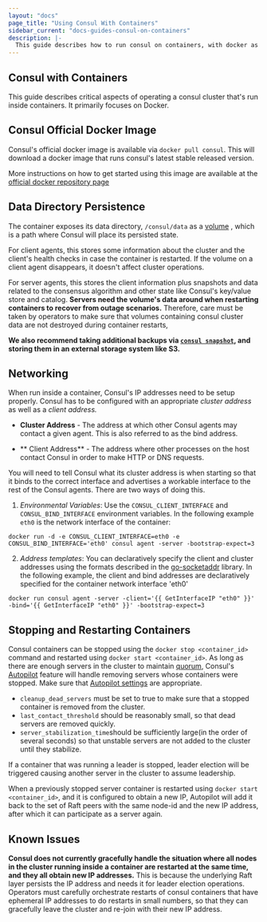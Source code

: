 ```yaml
---
layout: "docs"
page_title: "Using Consul With Containers"
sidebar_current: "docs-guides-consul-on-containers"
description: |-
  This guide describes how to run consul on containers, with docker as the primary focus. It also describes best practices when running a consul cluster in production on docker.
---
```


## Consul with Containers
This guide describes critical aspects of operating a consul cluster that's run inside containers. It primarily focuses on Docker. 

## Consul Official Docker Image

Consul's official docker image is available via `docker pull consul`. This will download a docker image that runs consul's latest stable released version.

More instructions on how to get started using this image are available at the [official docker repository page](https://hub.docker.com/_/consul/)

## Data Directory Persistence

The container exposes its data directory, `/consul/data` as a [volume](https://docs.docker.com/engine/tutorials/dockervolumes/) , which is a path where Consul will place its persisted state.

For client agents, this stores some information about the cluster and the client's health checks in case the container is restarted. If the volume on a client agent disappears, it doesn't affect cluster operations.

For server agents, this stores the client information plus snapshots and data related to the consensus algorithm and other state like Consul's key/value store and catalog. **Servers need the volume's data around when restarting containers to recover from outage scenarios.** Therefore, care must be taken by operators to make sure that volumes containing consul cluster data are not destroyed during container restarts, 

**We also recommend taking additional backups via [`consul snapshot`](https://www.consul.io/docs/commands/snapshot.html), and storing them in an external storage system like S3.**

## Networking
When run inside a container, Consul's IP addresses need to be setup properly. Consul has to be configured with an appropriate _cluster address_ as well as a _client address._ 

 * **Cluster Address** -  The address at which other Consul agents may contact a given agent. This is also referred to as the bind address. 

* ** Client Address** -  The address where other processes on the host contact Consul in order to make HTTP or DNS requests. 

You will need to tell Consul what its cluster address is when starting so that it binds to the correct interface and advertises a workable interface to the rest of the Consul agents.  There are two ways of doing this. 

1. _Environmental Variables_: Use the `CONSUL_CLIENT_INTERFACE` and `CONSUL_BIND_INTERFACE` environment variables. In the following example `eth0` is the network interface of the container:
```
docker run -d -e CONSUL_CLIENT_INTERFACE=eth0 -e CONSUL_BIND_INTERFACE='eth0' consul agent -server -bootstrap-expect=3
```

2. _Address templates_: You can declaratively specify the client and cluster addresses using the formats described in the [go-socketaddr](https://github.com/hashicorp/go-sockaddr) library. In the following example, the client and bind addresses are declaratively specified for the container network interface 'eth0'
```
docker run consul agent -server -client='{{ GetInterfaceIP "eth0" }}' -bind='{{ GetInterfaceIP "eth0" }}' -bootstrap-expect=3
```

## Stopping and Restarting Containers
Consul containers can be stopped using the `docker stop <container_id>` command and restarted using `docker start <container_id>`. As long as there are enough servers in the cluster to maintain [quorum](https://www.consul.io/docs/internals/consensus.html#deployment-table), Consul's [Autopilot](https://www.consul.io/docs/guides/autopilot.html) feature will handle removing servers whose containers were stopped. Make sure that [Autopilot settings](https://www.consul.io/docs/agent/options.html#autopilot) are appropriate. 

* `cleanup_dead_servers` must be set to true to make sure that a stopped container is removed from the cluster. 
* `last_contact_threshold` should be reasonably small, so that dead servers are removed quickly. 
* `server_stabilization_time`should be sufficiently large(in the order of several seconds) so that unstable servers are not added to the cluster until they stabilize. 

If a container that was running a leader is stopped, leader election will be triggered causing another server in the cluster to assume leadership. 

When a previously stopped server container is restarted using `docker start <container_id>`,  and it is configured to obtain a new IP, Autopilot will add it back to the set of Raft peers with the same node-id and the new IP address, after which it can participate as a server again. 

## Known Issues
**Consul does not currently gracefully handle the situation where all nodes in the cluster running inside a container are restarted at the same time, and they all obtain new IP addresses.** This is because the underlying Raft layer persists the IP address and needs it for leader election operations. Operators must carefully orchestrate restarts of consul containers that have ephemeral IP addresses to do restarts in small numbers, so that they can gracefully leave the cluster and re-join with their new IP address. 



